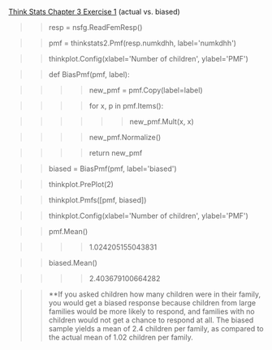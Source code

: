 [Think Stats Chapter 3 Exercise 1](http://greenteapress.com/thinkstats2/html/thinkstats2004.html#toc31) (actual vs. biased)

>> resp = nsfg.ReadFemResp()

>> pmf = thinkstats2.Pmf(resp.numkdhh, label='numkdhh')

>> thinkplot.Config(xlabel='Number of children', ylabel='PMF')

>> def BiasPmf(pmf, label):

>>>> new_pmf = pmf.Copy(label=label)
    
>>>> for x, p in pmf.Items():
    
>>>>>>new_pmf.Mult(x, x)
        
        
>>>> new_pmf.Normalize()
    
>>>> return new_pmf
   
>> biased = BiasPmf(pmf, label='biased')

>> thinkplot.PrePlot(2)

>> thinkplot.Pmfs([pmf, biased])

>> thinkplot.Config(xlabel='Number of children', ylabel='PMF')

>> pmf.Mean()

>>>> 1.024205155043831

>> biased.Mean()

>>>> 2.403679100664282



>> **If you asked children how many children were in their family, you would get a biased response because children from large families would be more likely to respond, and families with no children would not get a chance to respond at all. The biased sample yields a mean of 2.4 children per family, as compared to the actual mean of 1.02 children per family.
